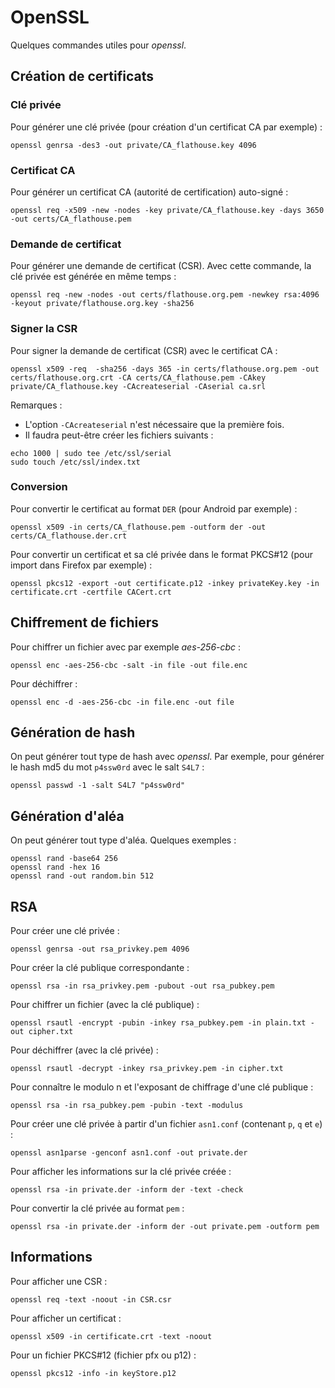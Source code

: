 # OpenSSL

Quelques commandes utiles pour *openssl*.

## Création de certificats

### Clé privée

Pour générer une clé privée (pour création d'un certificat CA par exemple) :
```
openssl genrsa -des3 -out private/CA_flathouse.key 4096
```

### Certificat CA

Pour générer un certificat CA (autorité de certification) auto-signé :
```
openssl req -x509 -new -nodes -key private/CA_flathouse.key -days 3650 -out certs/CA_flathouse.pem
```

### Demande de certificat

Pour générer une demande de certificat (CSR). Avec cette commande, la clé
privée est générée en même temps :
```
openssl req -new -nodes -out certs/flathouse.org.pem -newkey rsa:4096 -keyout private/flathouse.org.key -sha256
```

### Signer la CSR

Pour signer la demande de certificat (CSR) avec le certificat CA :
```
openssl x509 -req  -sha256 -days 365 -in certs/flathouse.org.pem -out certs/flathouse.org.crt -CA certs/CA_flathouse.pem -CAkey private/CA_flathouse.key -CAcreateserial -CAserial ca.srl
```

Remarques :

* L'option `-CAcreateserial` n'est nécessaire que la première fois.
* Il faudra peut-être créer les fichiers suivants :
```
echo 1000 | sudo tee /etc/ssl/serial
sudo touch /etc/ssl/index.txt
```

### Conversion

Pour convertir le certificat au format `DER` (pour Android par exemple) :
```
openssl x509 -in certs/CA_flathouse.pem -outform der -out certs/CA_flathouse.der.crt
```

Pour convertir un certificat et sa clé privée dans le format PKCS#12
(pour import dans Firefox par exemple) :
```
openssl pkcs12 -export -out certificate.p12 -inkey privateKey.key -in certificate.crt -certfile CACert.crt
```

## Chiffrement de fichiers

Pour chiffrer un fichier avec par exemple *aes-256-cbc* :
```
openssl enc -aes-256-cbc -salt -in file -out file.enc
```

Pour déchiffrer :
```
openssl enc -d -aes-256-cbc -in file.enc -out file
```

## Génération de hash

On peut générer tout type de hash avec *openssl*. Par exemple, pour générer
le hash md5 du mot `p4ssw0rd` avec le salt `S4L7` :
```
openssl passwd -1 -salt S4L7 "p4ssw0rd"
```

## Génération d'aléa

On peut générer tout type d'aléa. Quelques exemples :
```
openssl rand -base64 256
openssl rand -hex 16
openssl rand -out random.bin 512
```

## RSA

Pour créer une clé privée :
```
openssl genrsa -out rsa_privkey.pem 4096
```

Pour créer la clé publique correspondante :
```
openssl rsa -in rsa_privkey.pem -pubout -out rsa_pubkey.pem
```

Pour chiffrer un fichier (avec la clé publique) :
```
openssl rsautl -encrypt -pubin -inkey rsa_pubkey.pem -in plain.txt -out cipher.txt
```

Pour déchiffrer (avec la clé privée) :
```
openssl rsautl -decrypt -inkey rsa_privkey.pem -in cipher.txt
```

Pour connaître le modulo n et l'exposant de chiffrage d'une clé publique :
```
openssl rsa -in rsa_pubkey.pem -pubin -text -modulus
```

Pour créer une clé privée à partir d'un fichier `asn1.conf`
(contenant `p`, `q` et `e`) :
```
openssl asn1parse -genconf asn1.conf -out private.der
```

Pour afficher les informations sur la clé privée créée :
```
openssl rsa -in private.der -inform der -text -check
```

Pour convertir la clé privée au format `pem` :
```
openssl rsa -in private.der -inform der -out private.pem -outform pem
```

## Informations

Pour afficher une CSR :
```
openssl req -text -noout -in CSR.csr
```

Pour afficher un certificat :
```
openssl x509 -in certificate.crt -text -noout
```

Pour un fichier PKCS#12 (fichier pfx ou p12) :
```
openssl pkcs12 -info -in keyStore.p12
```
